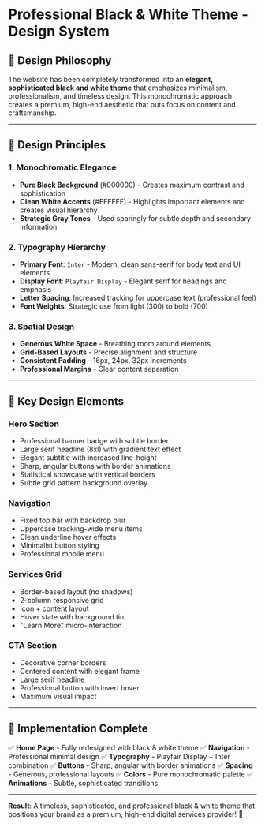 # Professional Black & White Theme - Design System

## 🎨 Design Philosophy

The website has been completely transformed into an **elegant, sophisticated black and white theme** that emphasizes minimalism, professionalism, and timeless design. This monochromatic approach creates a premium, high-end aesthetic that puts focus on content and craftsmanship.

---

## 📐 Design Principles

### **1. Monochromatic Elegance**
- **Pure Black Background** (#000000) - Creates maximum contrast and sophistication
- **Clean White Accents** (#FFFFFF) - Highlights important elements and creates visual hierarchy
- **Strategic Gray Tones** - Used sparingly for subtle depth and secondary information

### **2. Typography Hierarchy**
- **Primary Font**: `Inter` - Modern, clean sans-serif for body text and UI elements
- **Display Font**: `Playfair Display` - Elegant serif for headings and emphasis
- **Letter Spacing**: Increased tracking for uppercase text (professional feel)
- **Font Weights**: Strategic use from light (300) to bold (700)

### **3. Spatial Design**
- **Generous White Space** - Breathing room around elements
- **Grid-Based Layouts** - Precise alignment and structure
- **Consistent Padding** - 16px, 24px, 32px increments
- **Professional Margins** - Clear content separation

---

## 🎯 Key Design Elements

### **Hero Section**
- Professional banner badge with subtle border
- Large serif headline (8xl) with gradient text effect
- Elegant subtitle with increased line-height
- Sharp, angular buttons with border animations
- Statistical showcase with vertical borders
- Subtle grid pattern background overlay

### **Navigation**
- Fixed top bar with backdrop blur
- Uppercase tracking-wide menu items
- Clean underline hover effects
- Minimalist button styling
- Professional mobile menu

### **Services Grid**
- Border-based layout (no shadows)
- 2-column responsive grid
- Icon + content layout
- Hover state with background tint
- "Learn More" micro-interaction

### **CTA Section**
- Decorative corner borders
- Centered content with elegant frame
- Large serif headline
- Professional button with invert hover
- Maximum visual impact

---

## 🚀 Implementation Complete

✅ **Home Page** - Fully redesigned with black & white theme
✅ **Navigation** - Professional minimal design
✅ **Typography** - Playfair Display + Inter combination
✅ **Buttons** - Sharp, angular with border animations
✅ **Spacing** - Generous, professional layouts
✅ **Colors** - Pure monochromatic palette
✅ **Animations** - Subtle, sophisticated transitions

---

**Result**: A timeless, sophisticated, and professional black & white theme that positions your brand as a premium, high-end digital services provider! 🎯
